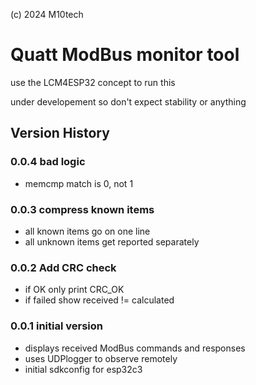 (c) 2024 M10tech

# Quatt ModBus monitor tool

use the LCM4ESP32 concept to run this

under developement so don't expect stability or anything

## Version History


### 0.0.4 bad logic
- memcmp match is 0, not 1

### 0.0.3 compress known items 
- all known items go on one line
- all unknown items get reported separately

### 0.0.2 Add CRC check
- if OK only print CRC_OK
- if failed show received != calculated

### 0.0.1 initial version
- displays received ModBus commands and responses
- uses UDPlogger to observe remotely
- initial sdkconfig for esp32c3

